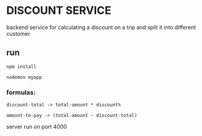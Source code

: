 # DISCOUNT SERVICE
backend service for calculating a discount on a trip and split it into different customer

## run

```npm install```

```nodemon myapp```

### formulas:

```discount-total -> total-amount * discount%```

```amount-to-pay -> (total-amount - discount-total)```

server run on port 4000
